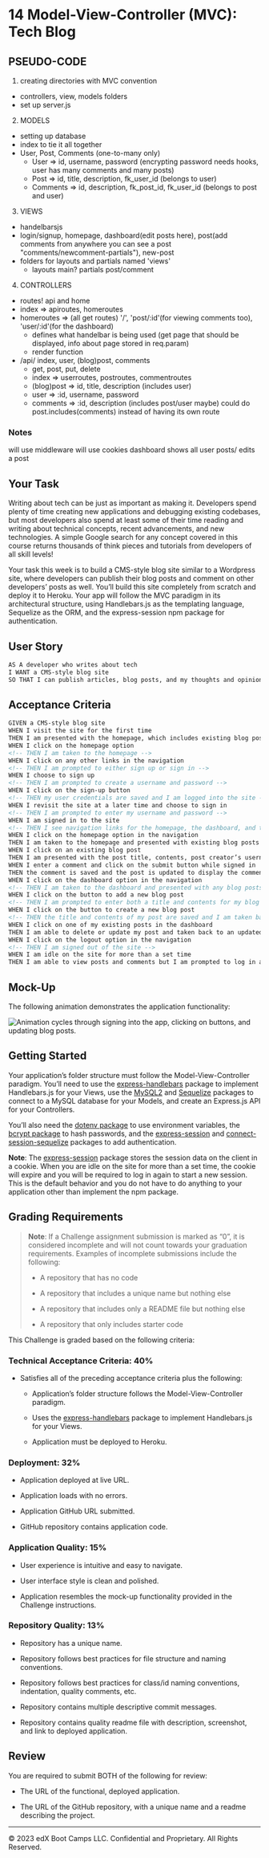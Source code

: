 # 14 Model-View-Controller (MVC): Tech Blog

## PSEUDO-CODE
1. creating directories with MVC convention
- controllers, view, models folders
- set up server.js
2. MODELS
- setting up database
- index to tie it all together
- User, Post, Comments (one-to-many only)
    - User => id, username, password (encrypting password needs hooks, user has many comments and many posts)
    - Post => id, title, description, fk_user_id (belongs to user)
    - Comments => id, description, fk_post_id, fk_user_id (belongs to post and user)
3. VIEWS 
- handelbarsjs
- login/signup, homepage, dashboard(edit posts here), post(add comments from anywhere you can see a post "comments/newcomment-partials"), new-post
- folders for layouts and partials named 'views'
    - layouts main? partials post/comment
4. CONTROLLERS
- routes! api and home
- index => apiroutes, homeroutes
- homeroutes => (all get routes) '/', 'post/:id'(for viewing comments too), 'user/:id'(for the dashboard)
    - defines what handelbar is being used (get page that should be displayed, info about page stored in req.param)
    - render function
- /api/ index, user, (blog)post, comments
    - get, post, put, delete
    - index => userroutes, postroutes, commentroutes
    - (blog)post => id, title, description (includes user)
    - user => :id, username, password
    - comments => :id, description (includes post/user maybe) could do post.includes(comments) instead of having its own route

### Notes
will use middleware
will use cookies
dashboard shows all user posts/ edits a post



## Your Task

Writing about tech can be just as important as making it. Developers spend plenty of time creating new applications and debugging existing codebases, but most developers also spend at least some of their time reading and writing about technical concepts, recent advancements, and new technologies. A simple Google search for any concept covered in this course returns thousands of think pieces and tutorials from developers of all skill levels!

Your task this week is to build a CMS-style blog site similar to a Wordpress site, where developers can publish their blog posts and comment on other developers’ posts as well. You’ll build this site completely from scratch and deploy it to Heroku. Your app will follow the MVC paradigm in its architectural structure, using Handlebars.js as the templating language, Sequelize as the ORM, and the express-session npm package for authentication.

## User Story

```md
AS A developer who writes about tech
I WANT a CMS-style blog site
SO THAT I can publish articles, blog posts, and my thoughts and opinions
```

## Acceptance Criteria

```md
GIVEN a CMS-style blog site
WHEN I visit the site for the first time
THEN I am presented with the homepage, which includes existing blog posts if any have been posted; navigation links for the homepage and the dashboard; and the option to log in
WHEN I click on the homepage option
<!-- THEN I am taken to the homepage -->
WHEN I click on any other links in the navigation
<!-- THEN I am prompted to either sign up or sign in -->
WHEN I choose to sign up
<!-- THEN I am prompted to create a username and password -->
WHEN I click on the sign-up button
<!-- THEN my user credentials are saved and I am logged into the site -->
WHEN I revisit the site at a later time and choose to sign in
<!-- THEN I am prompted to enter my username and password -->
WHEN I am signed in to the site
<!-- THEN I see navigation links for the homepage, the dashboard, and the option to log out -->
WHEN I click on the homepage option in the navigation
THEN I am taken to the homepage and presented with existing blog posts that include the post title and the date created
WHEN I click on an existing blog post
THEN I am presented with the post title, contents, post creator’s username, and date created for that post and have the option to leave a comment
WHEN I enter a comment and click on the submit button while signed in
THEN the comment is saved and the post is updated to display the comment, the comment creator’s username, and the date created
WHEN I click on the dashboard option in the navigation
<!-- THEN I am taken to the dashboard and presented with any blog posts I have already created and the option to add a new blog post -->
WHEN I click on the button to add a new blog post
<!-- THEN I am prompted to enter both a title and contents for my blog post -->
WHEN I click on the button to create a new blog post
<!-- THEN the title and contents of my post are saved and I am taken back to an updated dashboard with my new blog post -->
WHEN I click on one of my existing posts in the dashboard
THEN I am able to delete or update my post and taken back to an updated dashboard
WHEN I click on the logout option in the navigation
<!-- THEN I am signed out of the site -->
WHEN I am idle on the site for more than a set time
THEN I am able to view posts and comments but I am prompted to log in again before I can add, update, or delete posts
```



## Mock-Up

The following animation demonstrates the application functionality:

![Animation cycles through signing into the app, clicking on buttons, and updating blog posts.](./Assets/14-mvc-homework-demo-01.gif) 

## Getting Started

Your application’s folder structure must follow the Model-View-Controller paradigm. You’ll need to use the [express-handlebars](https://www.npmjs.com/package/express-handlebars) package to implement Handlebars.js for your Views, use the [MySQL2](https://www.npmjs.com/package/mysql2) and [Sequelize](https://www.npmjs.com/package/sequelize) packages to connect to a MySQL database for your Models, and create an Express.js API for your Controllers.

You’ll also need the [dotenv package](https://www.npmjs.com/package/dotenv) to use environment variables, the [bcrypt package](https://www.npmjs.com/package/bcrypt) to hash passwords, and the [express-session](https://www.npmjs.com/package/express-session) and [connect-session-sequelize](https://www.npmjs.com/package/connect-session-sequelize) packages to add authentication.

**Note**: The [express-session](https://www.npmjs.com/package/express-session) package stores the session data on the client in a cookie. When you are idle on the site for more than a set time, the cookie will expire and you will be required to log in again to start a new session. This is the default behavior and you do not have to do anything to your application other than implement the npm package.

## Grading Requirements

> **Note**: If a Challenge assignment submission is marked as “0”, it is considered incomplete and will not count towards your graduation requirements. Examples of incomplete submissions include the following:
>
> * A repository that has no code
>
> * A repository that includes a unique name but nothing else
>
> * A repository that includes only a README file but nothing else
>
> * A repository that only includes starter code

This Challenge is graded based on the following criteria:

### Technical Acceptance Criteria: 40%

* Satisfies all of the preceding acceptance criteria plus the following:

    * Application’s folder structure follows the Model-View-Controller paradigm.

    * Uses the [express-handlebars](https://www.npmjs.com/package/express-handlebars) package to implement Handlebars.js for your Views.

    * Application must be deployed to Heroku.

### Deployment: 32%

* Application deployed at live URL.

* Application loads with no errors.

* Application GitHub URL submitted.

* GitHub repository contains application code.

### Application Quality: 15%

* User experience is intuitive and easy to navigate.

* User interface style is clean and polished.

* Application resembles the mock-up functionality provided in the Challenge instructions.

### Repository Quality: 13%

* Repository has a unique name.

* Repository follows best practices for file structure and naming conventions.

* Repository follows best practices for class/id naming conventions, indentation, quality comments, etc.

* Repository contains multiple descriptive commit messages.

* Repository contains quality readme file with description, screenshot, and link to deployed application.

## Review

You are required to submit BOTH of the following for review:

* The URL of the functional, deployed application.

* The URL of the GitHub repository, with a unique name and a readme describing the project.

---
© 2023 edX Boot Camps LLC. Confidential and Proprietary. All Rights Reserved.
